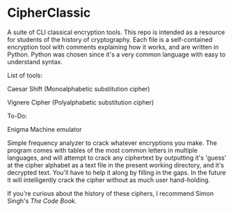 # CipherClassic
A suite of CLI classical encryption tools. This repo is intended as a resource for students of the history of cryptography. Each file is a self-contained encryption tool with comments explaining how it works, and are written in Python. Python was chosen since it's a very common language with easy to understand syntax.

List of tools:

Caesar Shift (Monoalphabetic substitution cipher)

Vignere Cipher (Polyalphabetic substitution cipher)

To-Do:

Enigma Machine emulator

Simple frequency analyzer to crack whatever encryptions you make. The program comes with tables of the most common letters in multiple languages, and will attempt to crack any ciphertext by outputting it's 'guess' at the cipher alphabet as a text file in the present working directory, and it's decrypted text. You'll have to help it along by filling in the gaps. In the future it will intelligently crack the cipher without as much user hand-holding.

If you're curious about the history of these ciphers, I recommend Simon Singh's *The Code Book*.
